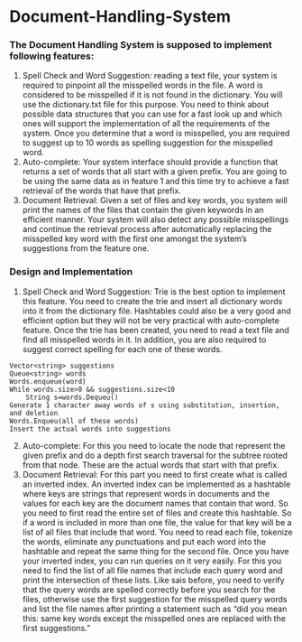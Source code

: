 # Document-Handling-System

### The Document Handling System is supposed to implement following features:
1.	Spell Check and Word Suggestion: reading a text file, your system is required to pinpoint all the misspelled words in the file. A word is considered to be misspelled if it is not found in the dictionary. You will use the dictionary.txt file for this purpose. You need to think about possible data structures that you can use for a fast look up and which ones will support the implementation of all the requirements of the system. Once you determine that a word is misspelled, you are required to suggest up to 10 words as spelling suggestion for the misspelled word.
2.	Auto-complete: Your system interface should provide a function that returns a set of words that all start with a given prefix. You are going to be using the same data as in feature 1 and this time try to achieve a fast retrieval of the words that have that prefix.
3.	Document Retrieval: Given a set of files and key words, you system will print the names of the files that contain the given keywords in an efficient manner. Your system will also detect any possible misspellings and continue the retrieval process after automatically replacing the misspelled key word with the first one amongst the system’s suggestions from the feature one.
### Design and Implementation 
1.	Spell Check and Word Suggestion: Trie is the best option to implement this feature. You need to create the trie and insert all dictionary words into it from the dictionary file. Hashtables could also be a very good and efficient option but they will not be very practical with auto-complete feature. Once the trie has been created, you need to read a text file and find all misspelled words in it. In addition, you are also required to suggest correct spelling for each one of these words. 
```
Vector<string> suggestions
Queue<string> words
Words.enqueue(word)
While words.size>0 && suggestions.size<10 
	String s=words.Dequeu()
Generate 1 character away words of s using substitution, insertion, and deletion 
Words.Enqueu(all of these words)
Insert the actual words into suggestions
```
2.	Auto-complete: For this you need to locate the node that represent the given prefix and do a depth first search traversal for the subtree rooted from that node. These are the actual words that start with that prefix.
3.	Document Retrieval: For this part you need to first create what is called an inverted index. An inverted index can be implemented as a hashtable where keys are strings that represent words in documents and the values for each key are the document names that contain that word. So you need to first read the entire set of files and create this hashtable. So if a word is included in more than one file, the value for that key will be a list of all files that include that word. You need to read each file, tokenize the words, eliminate any punctuations and put each word into the hashtable and repeat the same thing for the second file. 
Once you have your inverted index, you can run queries on it very easily. For this you need to find the list of all file names that include each query word and print the intersection of these lists. Like sais before, you need to verify that the query words are spelled correctly before you search for the files, otherwise use the first suggestion for the misspelled query words and list the file names after printing a statement such as “did you mean this: same key words except the misspelled ones are replaced with the first suggestions.”

